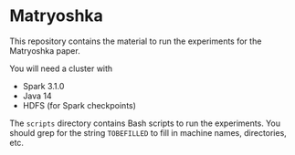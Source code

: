 <meta name="robots" content="noindex">

# Matryoshka

This repository contains the material to run the experiments for the Matryoshka paper.

You will need a cluster with
* Spark 3.1.0
* Java 14
* HDFS (for Spark checkpoints)

The `scripts` directory contains Bash scripts to run the experiments. You should grep for the string `TOBEFILLED` to fill in machine names, directories, etc.